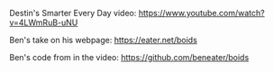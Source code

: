 

Destin's Smarter Every Day video:
https://www.youtube.com/watch?v=4LWmRuB-uNU

Ben's take on his webpage:
https://eater.net/boids

Ben's code from in the video:
https://github.com/beneater/boids
